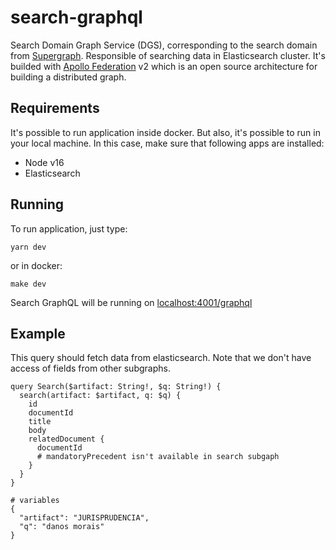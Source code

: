 # search-graphql
Search Domain Graph Service (DGS), corresponding to the search domain from [Supergraph](https://github.com/augustoscher/supergraph).
Responsible of searching data in Elasticsearch cluster.
It's builded with [Apollo Federation](https://www.apollographql.com/docs/federation/) v2 which is an open source architecture for building a distributed graph.

## Requirements

It's possible to run application inside docker. But also, it's possible to run in your local machine. In this case, make sure that following apps are installed:

- Node v16
- Elasticsearch

## Running

To run application, just type:

```
yarn dev
```
or in docker:
```
make dev
```

Search GraphQL will be running on [localhost:4001/graphql](http://localhost:4001/graphql)


## Example

This query should fetch data from elasticsearch. Note that we don't have access of fields from other subgraphs.

```gql
query Search($artifact: String!, $q: String!) {
  search(artifact: $artifact, q: $q) {
    id
    documentId
    title
    body
    relatedDocument {
      documentId
      # mandatoryPrecedent isn't available in search subgaph
    }
  }
}

# variables
{
  "artifact": "JURISPRUDENCIA",
  "q": "danos morais"
}

```
